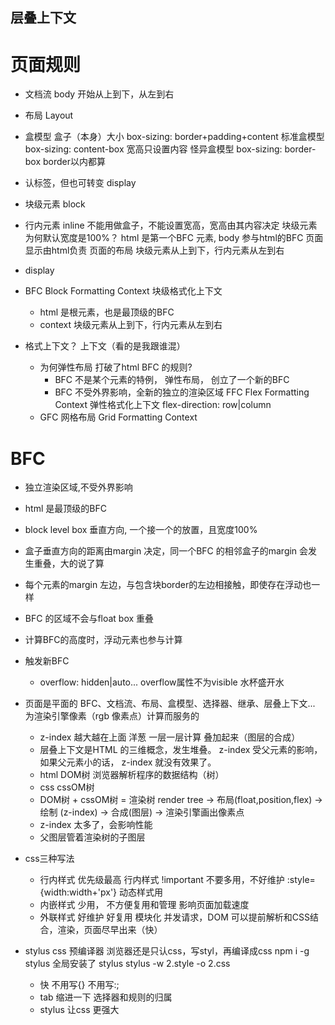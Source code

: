 ## 层叠上下文

# 页面规则
- 文档流
  body 开始从上到下，从左到右

- 布局 Layout

- 盒模型 盒子（本身）大小
  box-sizing: border+padding+content
  标准盒模型 box-sizing: content-box 宽高只设置内容
  怪异盒模型 box-sizing: border-box  border以内都算

- 认标签，但也可转变 display

- 块级元素 block
- 行内元素 inline  不能用做盒子，不能设置宽高，宽高由其内容决定
  块级元素为何默认宽度是100%？
  html 是第一个BFC 元素, body 参与html的BFC
    页面显示由html负责  页面的布局 块级元素从上到下，行内元素从左到右

- display

- BFC Block Formatting Context 块级格式化上下文
  - html 是根元素，也是最顶级的BFC
  - context 块级元素从上到下，行内元素从左到右

- 格式上下文？ 上下文（看的是我跟谁混）
  - 为何弹性布局 打破了html BFC 的规则?
    - BFC 不是某个元素的特例，  弹性布局， 创立了一个新的BFC 
    - BFC 不受外界影响，全新的独立的渲染区域 FFC Flex Formatting Context 弹性格式化上下文
      flex-direction: row|column
  - GFC 网格布局 Grid Formatting Context

# BFC
  - 独立渲染区域,不受外界影响
  - html 是最顶级的BFC
  - block level box 垂直方向, 一个接一个的放置，且宽度100%
  - 盒子垂直方向的距离由margin 决定，同一个BFC 的相邻盒子的margin 会发生重叠，大的说了算
  - 每个元素的margin 左边，与包含块border的左边相接触，即使存在浮动也一样
  - BFC 的区域不会与float box 重叠
  - 计算BFC的高度时，浮动元素也参与计算
  

- 触发新BFC
  - overflow: hidden|auto...  overflow属性不为visible  水杯盛开水
  
- 页面是平面的
  BFC、文档流、布局、盒模型、选择器、继承、层叠上下文...  为渲染引擎像素（rgb 像素点）计算而服务的
  - z-index 越大越在上面 洋葱
  一层一层计算 叠加起来（图层的合成）
  - 层叠上下文是HTML 的三维概念，发生堆叠。 z-index 受父元素的影响， 如果父元素小的话，
  z-index 就没有效果了。
  - html DOM树 浏览器解析程序的数据结构（树）
  - css cssOM树 
  - DOM树 + cssOM树 = 渲染树 render tree -> 布局(float,position,flex) -> 绘制
    (z-index) -> 合成(图层) -> 渲染引擎画出像素点
  - z-index 太多了，会影响性能
  - 父图层管着渲染树的子图层

- css三种写法
  - 行内样式
    优先级最高 行内样式 !important 不要多用，不好维护
    :style={width:width+'px'} 动态样式用
  - 内嵌样式
    少用， 不方便复用和管理
    影响页面加载速度
  - 外联样式
    好维护
    好复用
    模块化
    并发请求，DOM 可以提前解析和CSS结合，渲染，页面尽早出来（快）

- stylus
  css 预编译器
  浏览器还是只认css，写styl，再编译成css
  npm i -g stylus 全局安装了 stylus
  stylus -w 2.style -o 2.css
  - 快 不用写{} 不用写:;
  - tab 缩进一下 选择器和规则的归属
  - stylus 让css 更强大 